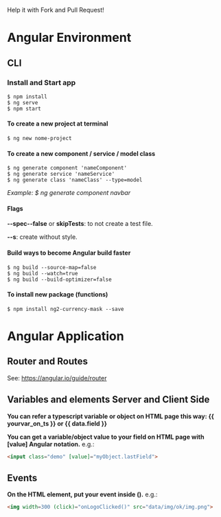 Help it with Fork and Pull Request!

# Angular Environment

## CLI

### Install and Start app
```
$ npm install
$ ng serve
$ npm start
```

#### To create a new project at terminal
```
$ ng new nome-project
```

#### To create a new component / service / model class
```
$ ng generate component 'nameComponent'
$ ng generate service 'nameService'
$ ng generate class 'nameClass' --type=model
```
_Example: $ ng generate component navbar_

#### Flags
**--spec--false** or **skipTests**: to not create a test file.

**--s**: create without style.

#### Build ways to become Angular build faster
```
$ ng build --source-map=false
$ ng build --watch=true
$ ng build --build-optimizer=false
```

#### To install new package (functions)
```
$ npm install ng2-currency-mask --save
```

# Angular Application

## Router and Routes
See: https://angular.io/guide/router

## Variables and elements Server and Client Side
**You can refer a typescript variable or object on HTML page this way: {{ yourvar_on_ts }} or {{ data.field }}**

**You can get a variable/object value to your field on HTML page with [value] Angular notation.**
e.g.:
```html
<input class="demo" [value]="myObject.lastField">
```

## Events
**On the HTML element, put your event inside ().**
e.g.:
```html
<img width=300 (click)="onLogoClicked()" src="data/img/ok/img.png">
```
